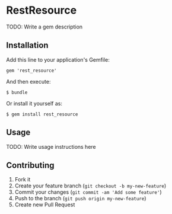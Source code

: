 # RestResource

TODO: Write a gem description

## Installation

Add this line to your application's Gemfile:

    gem 'rest_resource'

And then execute:

    $ bundle

Or install it yourself as:

    $ gem install rest_resource

## Usage

TODO: Write usage instructions here

## Contributing

1. Fork it
2. Create your feature branch (`git checkout -b my-new-feature`)
3. Commit your changes (`git commit -am 'Add some feature'`)
4. Push to the branch (`git push origin my-new-feature`)
5. Create new Pull Request

